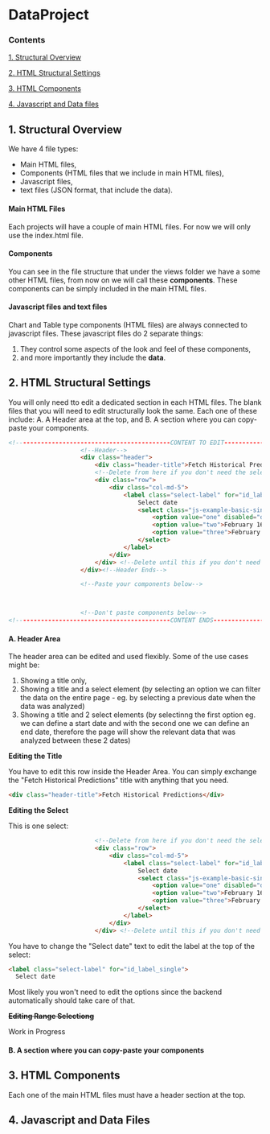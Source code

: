 # DataProject

### Contents
[1. Structural Overview](#1-structural-overview)

[2. HTML Structural Settings](#2-html-structural-settings)

[3. HTML Components](#3-html-components)

[4. Javascript and Data files](#4-javascript-and-data-files)

## 1. Structural Overview
We have 4 file types: 
* Main HTML files,
* Components (HTML files that we include in main HTML files),
* Javascript files,
* text files (JSON format, that include the data).

#### Main HTML Files
Each projects will have a couple of main HTML files. For now we will only use the index.html file.

#### Components
You can see in the file structure that under the views folder we have a some other HTML files, from now on we will call these **components**. These components can be simply included in the main HTML files.

#### Javascript files and text files
Chart and Table type components (HTML files) are always connected to javascript files. 
These javascript files do 2 separate things:
1. They control some aspects of the look and feel of these components, 
2. and more importantly they include the **data**.

## 2. HTML Structural Settings
You will only need tto edit a dedicated section in each HTML files. The blank files that you will need to edit structurally look the same. Each one of these include: 
A. A Header area at the top, and
B. A section where you can copy-paste your components.

```HTML
<!-------------------------------------------CONTENT TO EDIT------------------------------------------->
                    <!--Header-->
                    <div class="header">
                        <div class="header-title">Fetch Historical Predictions</div>
                        <!--Delete from here if you don't need the select-->
                        <div class="row">
                            <div class="col-md-5">
                                <label class="select-label" for="id_label_single">
                                    Select date
                                    <select class="js-example-basic-single select2-dates form-control" id="id_label_single" style="width: 50%">
                                        <option value="one" disabled="disabled">Select</option>
                                        <option value="two">February 16, 2021 16:00</option>
                                        <option value="three">February 15, 2021 16:00</option>
                                    </select>
                                </label>
                            </div>
                        </div> <!--Delete until this if you don't need the select-->
                    </div><!--Header Ends-->

                    <!--Paste your components below-->



                    <!--Don't paste components below-->
<!-------------------------------------------CONTENT ENDS------------------------------------------->
```

#### A. Header Area
The header area can be edited and used flexibly. Some of the use cases might be: 
1. Showing a title only,
2. Showing a title and a select element (by selecting an option we can filter the data on the entire page - eg. by selecting a previous date when the data was analyzed)
3. Showing a title and 2 select elements (by selectinng the first option eg. we can define a start date and with the second one we can define an end date, therefore the page will show the relevant data that was analyzed between these 2 dates) 

**Editing the Title**

You have to edit this row inside the Header Area. You can simply exchange the "Fetch Historical Predictions" title with anything that you need.
```HTML
<div class="header-title">Fetch Historical Predictions</div>
```

**Editing the Select**

This is one select:
```HTML
                        <!--Delete from here if you don't need the select-->
                        <div class="row">
                            <div class="col-md-5">
                                <label class="select-label" for="id_label_single">
                                    Select date
                                    <select class="js-example-basic-single select2-dates form-control" id="id_label_single" style="width: 50%">
                                        <option value="one" disabled="disabled">Select</option>
                                        <option value="two">February 16, 2021 16:00</option>
                                        <option value="three">February 15, 2021 16:00</option>
                                    </select>
                                </label>
                            </div>
                        </div> <!--Delete until this if you don't need the select-->
```

You have to change the "Select date" text to edit the label at the top of the select:
```HTML
<label class="select-label" for="id_label_single">
  Select date
```

Most likely you won't need to edit the options since the backend automatically should take care of that.

~~**Editing Range Selectiong**~~

Work in Progress

#### B. A section where you can copy-paste your components

## 3. HTML Components


Each one of the main HTML files must have a header section at the top. 





## 4. Javascript and Data Files






